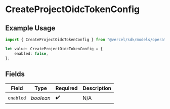# CreateProjectOidcTokenConfig

## Example Usage

```typescript
import { CreateProjectOidcTokenConfig } from "@vercel/sdk/models/operations";

let value: CreateProjectOidcTokenConfig = {
    enabled: false,
};
```

## Fields

| Field              | Type               | Required           | Description        |
| ------------------ | ------------------ | ------------------ | ------------------ |
| `enabled`          | *boolean*          | :heavy_check_mark: | N/A                |
